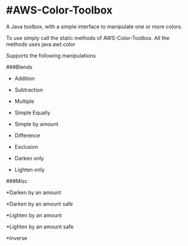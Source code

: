 #AWS-Color-Toolbox
=================

A Java toolbox, with a simple interface to manipulate one or more colors.

To use simply call the static methods of AWS-Color-Toolbox. All the methods uses java.awt.color

Supports the following manipulations



###Blends

- Addition
- Subtraction
- Multiple

- Simple Equally

- Simple by amount

- Difference

* Exclusion

* Darken only

* Lighten only


###Misc

*Darken by an amount

*Darken by an amount safe

*Lighten by an amount

*Lighten by an amount safe

*Inverse